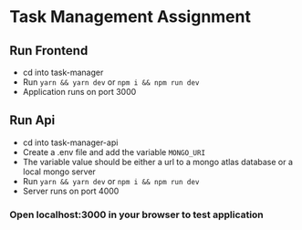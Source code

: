# Task Management Assignment

## Run Frontend

- cd into task-manager
- Run `yarn && yarn dev` or `npm i && npm run dev`
- Application runs on port 3000

## Run Api

- cd into task-manager-api
- Create a .env file and add the variable `MONGO_URI`
- The variable value should be either a url to a mongo atlas database or a local mongo server
- Run `yarn && yarn dev` or `npm i && npm run dev`
- Server runs on port 4000

### Open localhost:3000 in your browser to test application

